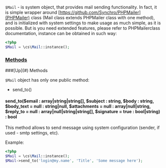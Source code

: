 `$Mail` - is system object, that provides mail sending functionality. In fact, it is simple wrapper around [https://github.com/Synchro/PHPMailer](PHPMailer) class (Mail class extends PHPMailer class with one method), and is initialized with system settings to make usage as much simple, as it is possible. But is you need extended features, please refer to PHPMailerclass documentation, instance can be obtained in such way:
```php
<?php
$Mail = \cs\Mail::instance();
```

### [Methods](#methods)

<a name="methods" />
###[Up](#) Methods

`$Mail` object has only one public method:
* send_to()

#### send_to($email : array|string|string[], $subject : string, $body : string, $body_text = null : string|null, $attachments = null : array|null|string, $reply_to = null : array|null|string|string[], $signature = true  : bool|string) : bool
This method allows to send message using system configuration (sender, if used - smtp settings, etc).

Example:
```php
<?php
$Mail = \cs\Mail::instance();
$Mail->send_to('login@my.name', 'Title', 'Some message here');
```
